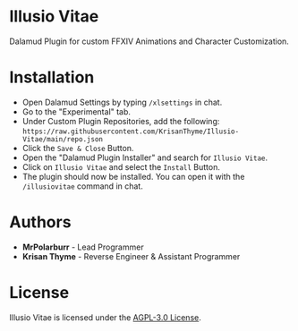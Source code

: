 # Illusio Vitae
Dalamud Plugin for custom FFXIV Animations and Character Customization.

# Installation
* Open Dalamud Settings by typing ```/xlsettings``` in chat.
* Go to the "Experimental" tab.
* Under Custom Plugin Repositories, add the following: ```https://raw.githubusercontent.com/KrisanThyme/Illusio-Vitae/main/repo.json```
* Click the ```Save & Close``` Button.
* Open the "Dalamud Plugin Installer" and search for ```Illusio Vitae```.
* Click on ```Illusio Vitae``` and select the ```Install``` Button.
* The plugin should now be installed. You can open it with the ```/illusiovitae``` command in chat.

# Authors
* **MrPolarburr** - Lead Programmer
* **Krisan Thyme** - Reverse Engineer & Assistant Programmer

# License
Illusio Vitae is licensed under the [AGPL-3.0 License](https://github.com/MrPolarburr/IVPlugin/blob/master/LICENSE.md).

